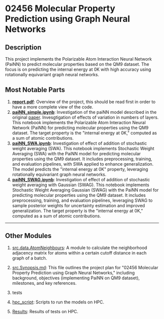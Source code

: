 # 02456 Molecular Property Prediction using Graph Neural Networks
## Description
This project implements the Polarizable Atom Interaction Neural Network (PaiNN) to predict molecular properties based on the QM9 dataset. The focus is on predicting the internal energy at 0K with high accuracy using rotationally equivariant graph neural networks.

## Most Notable Parts

1. **[report.pdf](report.pdf)**: Overview of the project, this should be read first in order to have a more complete view of the code.
2. **[paiNN_simple.ipynb](paiNN_simple.ipynb)**: Investigation of the paiNN model described in the original [paper](https://arxiv.org/pdf/2102.03150). Invesgtigation of effects of variation in numbers of layers. This notebook implements the Polarizable Atom Interaction Neural Network (PaiNN) for predicting molecular properties using the QM9 dataset. The target property is the "internal energy at 0K," computed as a sum of atomic contributions.
3. **[paiNN_SWA.ipynb](paiNN_SWA.ipynb)**: Investigation of effect of addition of stochastic weight averaging (SWA).  This notebook implements Stochastic Weight Averaging (SWA) with the PaiNN model for predicting molecular properties using the QM9 dataset. It includes preprocessing, training, and evaluation pipelines, with SWA applied to enhance generalization. The model predicts the "internal energy at 0K" property, leveraging rotationally equivariant graph neural networks.
4. **[paiNN_SWAG.ipynb](paiNN_SWAG.ipynb)**: Investigation of effect of addition of stochastic weight averaging with Gaussian (SWAG). This notebook implements Stochastic Weight Averaging Gaussian (SWAG) with the PaiNN model for predicting molecular properties using the QM9 dataset. It includes preprocessing, training, and evaluation pipelines, leveraging SWAG to sample posterior weights for uncertainty estimation and improved generalization. The target property is the "internal energy at 0K," computed as a sum of atomic contributions.

---

## Other Modules
1. [src.data.AtomNeighbours](src/data/AtomNeighbours.py): A module to calculate the neighborhood adjacency matrix for atoms within a certain cutoff distance in each graph of a batch.

2. [src.Synopsis.md](src/Synopsis.md): This file outlines the project plan for "02456 Molecular Property Prediction using Graph Neural Networks," including background, objectives (implementing PaiNN on QM9 dataset), milestones, and key references.

3. tests

4. [hpc_script](hpc_script): Scripts to run the models on HPC.

5. [Results](Results): Results of tests on HPC.
